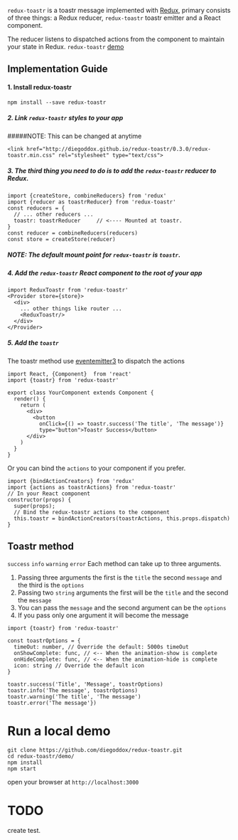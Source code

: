`redux-toastr` is a toastr message implemented with [Redux](https://github.com/rackt/redux), primary consists of three things: a Redux reducer, `redux-toastr` toastr emitter and a React component.

The reducer listens to dispatched actions from the component to maintain your state in Redux.
`redux-toastr` [demo](http://diegoddox.github.io/redux-toastr/)

## Implementation Guide

#### 1. Install redux-toastr

`npm install --save redux-toastr`

##### 2. Link `redux-toastr` styles to your app
#####NOTE: This can be changed at anytime
```
<link href="http://diegoddox.github.io/redux-toastr/0.3.0/redux-toastr.min.css" rel="stylesheet" type="text/css">
```
##### 3. The third thing you need to do is to add the `redux-toastr` reducer to Redux.

```
import {createStore, combineReducers} from 'redux'
import {reducer as toastrReducer} from 'redux-toastr'
const reducers = {
  // ... other reducers ...
  toastr: toastrReducer     // <---- Mounted at toastr.
}
const reducer = combineReducers(reducers)
const store = createStore(reducer)
```

##### NOTE: The default mount point for `redux-toastr` is `toastr`.

##### 4. Add the `redux-toastr` React component to the root of your app

```
import ReduxToastr from 'redux-toastr'
<Provider store={store}>
  <div>
    ... other things like router ...
    <ReduxToastr/>
  </div>
</Provider>
```

##### 5. Add the `toastr` 
The toastr method use [eventemitter3](https://github.com/primus/eventemitter3) to dispatch the actions

```
import React, {Component}  from 'react'
import {toastr} from 'redux-toastr'

export class YourComponent extends Component {
  render() {
    return (
      <div>
        <button
          onClick={() => toastr.success('The title', 'The message')}
          type="button">Toastr Success</button>
      </div>
    )
  }
}
```
Or you can bind the `actions` to your component if you prefer.
```
import {bindActionCreators} from 'redux'
import {actions as toastrActions} from 'redux-toastr'
// In your React component
constructor(props) {
  super(props);
  // Bind the redux-toastr actions to the component
  this.toastr = bindActionCreators(toastrActions, this.props.dispatch)
}
```
## Toastr method
`success` `info` `warning` `error`
Each method can take up to three arguments.

1. Passing three arguments the first is the `title` the second `message` and the third is the `options`
2. Passing two `string` arguments the first will be the `title` and the second the `message`
3. You can pass the `message` and the second argument can be the `options`
4. If you pass only one argument it will become the message 

```
import {toastr} from 'redux-toastr'

const toastrOptions = {
  timeOut: number, // Override the default: 5000s timeOut
  onShowComplete: func, // <-- When the animation-show is complete
  onHideComplete: func, // <-- When the animation-hide is complete
  icon: string // Override the default icon
}

toastr.success('Title', 'Message', toastrOptions)
toastr.info('The message', toastrOptions)
toastr.warning('The title', 'The message')
toastr.error('The message'})
```

# Run a local demo
```
git clone https://github.com/diegoddox/redux-toastr.git
cd redux-toastr/demo/
npm install
npm start
```
open your browser at `http://localhost:3000`

# TODO
create test.